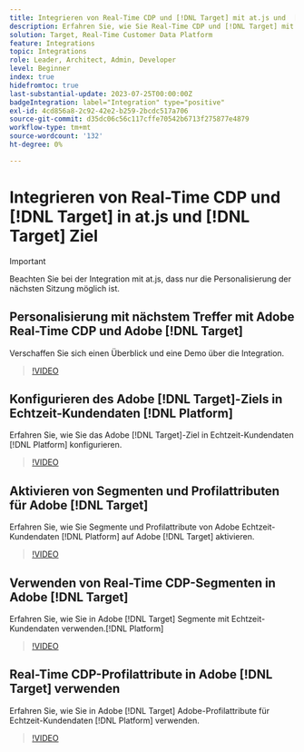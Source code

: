 ```yaml
---
title: Integrieren von Real-Time CDP und [!DNL Target] mit at.js und  [!DNL Target] Ziel
description: Erfahren Sie, wie Sie Real-Time CDP und [!DNL Target] mit at.js und [!DNL Target] Ziel integrieren.
solution: Target, Real-Time Customer Data Platform
feature: Integrations
topic: Integrations
role: Leader, Architect, Admin, Developer
level: Beginner
index: true
hidefromtoc: true
last-substantial-update: 2023-07-25T00:00:00Z
badgeIntegration: label="Integration" type="positive"
exl-id: 4cd856a8-2c92-42e2-b259-2bcdc517a706
source-git-commit: d35dc06c56c117cffe70542b6713f275877e4879
workflow-type: tm+mt
source-wordcount: '132'
ht-degree: 0%

---
```


# Integrieren von Real-Time CDP und [!DNL Target] in at.js und [!DNL Target] Ziel

>[!IMPORTANT]
>
>Beachten Sie bei der Integration mit at.js, dass nur die Personalisierung der nächsten Sitzung möglich ist.


## Personalisierung mit nächstem Treffer mit Adobe Real-Time CDP und Adobe [!DNL Target]

Verschaffen Sie sich einen Überblick und eine Demo über die Integration.

>[!VIDEO](https://video.tv.adobe.com/v/340091?quality=12&learn=on)

## Konfigurieren des Adobe [!DNL Target]-Ziels in Echtzeit-Kundendaten [!DNL Platform]

Erfahren Sie, wie Sie das Adobe [!DNL Target]-Ziel in Echtzeit-Kundendaten [!DNL Platform] konfigurieren.

>[!VIDEO](https://video.tv.adobe.com/v/3418799/?learn=on)

## Aktivieren von Segmenten und Profilattributen für Adobe [!DNL Target]

Erfahren Sie, wie Sie Segmente und Profilattribute von Adobe Echtzeit-Kundendaten [!DNL Platform] auf Adobe [!DNL Target] aktivieren.

>[!VIDEO](https://video.tv.adobe.com/v/3419036/?learn=on)

## Verwenden von Real-Time CDP-Segmenten in Adobe [!DNL Target]

Erfahren Sie, wie Sie in Adobe [!DNL Target] Segmente mit Echtzeit-Kundendaten verwenden.[!DNL Platform]

>[!VIDEO](https://video.tv.adobe.com/v/3419149/?learn=on)

## Real-Time CDP-Profilattribute in Adobe [!DNL Target] verwenden

Erfahren Sie, wie Sie in Adobe [!DNL Target] Adobe-Profilattribute für Echtzeit-Kundendaten [!DNL Platform] verwenden.

>[!VIDEO](https://video.tv.adobe.com/v/3419318/?learn=on)
